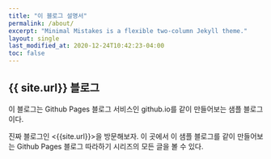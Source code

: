 ```yaml
---
title: "이 블로그 설명서"
permalink: /about/
excerpt: "Minimal Mistakes is a flexible two-column Jekyll theme."
layout: single
last_modified_at: 2020-12-24T10:42:23-04:00
toc: false
---
```


## {{ site.url}} 블로그

이 블로그는 Github Pages 블로그 서비스인 github.io를 같이 만들어보는 샘플 블로그이다.

진짜 블로그인 <{{site.url}}>을 방문해보자.
이 곳에서 이 샘플 블로그를 같이 만들어보는 Github Pages 블로그 따라하기 시리즈의
모든 글을 볼 수 있다.